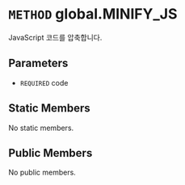 # `METHOD` global.MINIFY_JS
JavaScript 코드를 압축합니다.

## Parameters
* `REQUIRED` code 

## Static Members
No static members.

## Public Members
No public members.
